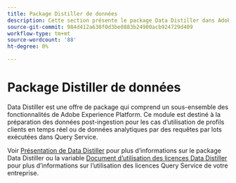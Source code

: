 ```yaml
---
title: Package Distiller de données
description: Cette section présente le package Data Distiller dans Adobe Experience Platform.
source-git-commit: 984d412a630f0d3be0883b24900acb924729d409
workflow-type: tm+mt
source-wordcount: '88'
ht-degree: 0%

---
```


# Package Distiller de données

Data Distiller est une offre de package qui comprend un sous-ensemble des fonctionnalités de Adobe Experience Platform. Ce module est destiné à la préparation des données post-ingestion pour les cas d’utilisation de profils clients en temps réel ou de données analytiques par des requêtes par lots exécutées dans Query Service.

Voir [Présentation de Data Distiller](../data-distiller/overview.md) pour plus d’informations sur le package Data Distiller ou la variable [Document d’utilisation des licences Data Distiller](../data-distiller/licence-usage.md) pour plus d’informations sur l’utilisation des licences Query Service de votre entreprise.

